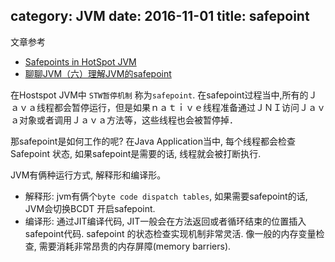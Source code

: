 category: JVM
date: 2016-11-01
title: safepoint
---
文章参考
* [Safepoints in HotSpot JVM](http://blog.ragozin.info/2012/10/safepoints-in-hotspot-jvm.html)
* [聊聊JVM（六）理解JVM的safepoint](http://blog.csdn.net/iter_zc/article/details/41847887)

在Hostspot JVM中 `STW暂停机制` 称为`safepoint`. 在safepoint过程当中,所有的Ｊａｖａ线程都会暂停运行，但是如果ｎａｔｉｖｅ线程准备通过ＪＮＩ访问Ｊａｖａ对象或者调用Ｊａｖａ方法等，这些线程也会被暂停掉．

那safepoint是如何工作的呢? 在Java Application当中, 每个线程都会检查Safepoint 状态, 如果safepoint是需要的话, 线程就会被打断执行.

JVM有俩种运行方式, 解释形和编译形。
* 解释形:  jvm有俩个`byte code dispatch tables`, 如果需要safepoint的话, JVM会切换BCDT 开启safepoint.
* 编译形: 通过JIT编译代码, JIT一般会在方法返回或者循环结束的位置插入safepoint代码.
safepoint 的状态检查实现机制非常灵活. 像一般的内存变量检查, 需要消耗非常昂贵的内存屏障(memory barriers).


























































